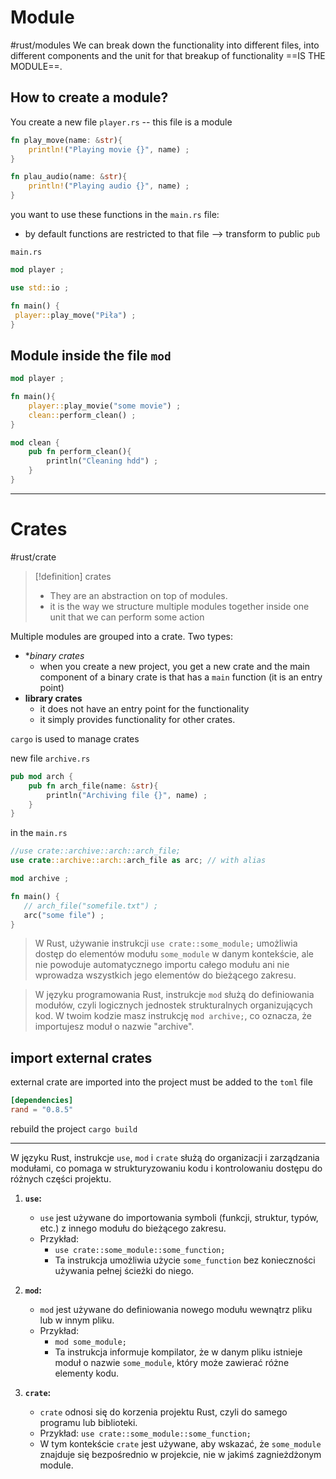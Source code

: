 
# Module
#rust/modules 
We can break down the functionality into different files, into different components and the unit for that breakup of functionality ==IS THE MODULE==.

## How to create a module?

You create a new file `player.rs` -- this file is a module
```rust
fn play_move(name: &str){
    println!("Playing movie {}", name) ;
}

fn plau_audio(name: &str){
    println!("Playing audio {}", name) ;
}
```
 you want to use these functions in the  `main.rs` file:
 - by default functions are restricted to that file --> transform to public `pub`

`main.rs`
```rust
mod player ;

use std::io ;

fn main() {
 player::play_move("Piła") ;
}
```

## Module inside the file `mod`
```rust
mod player ;

fn main(){
	player::play_movie("some movie") ;
	clean::perform_clean() ;
}

mod clean {
	pub fn perform_clean(){
		println("Cleaning hdd") ;
	}
}
```


----------
# Crates
#rust/crate 
>[!definition] crates
>- They are an abstraction on top of modules.
>- it is the way we structure multiple modules together inside one unit that we can perform some action


Multiple modules are grouped into a crate.
Two types:
- **binary crates*
	- when you create a new project, you get a new crate and the main component of a binary crate is that has a `main` function (it is an entry point)
- **library crates**
	- it does not have an entry point for the functionality
	- it simply provides functionality for other crates.

`cargo` is used to manage crates


new file `archive.rs`
```rust
pub mod arch {
    pub fn arch_file(name: &str){
        println("Archiving file {}", name) ;
    }
}
```

in the `main.rs`
```rust
//use crate::archive::arch::arch_file;
use crate::archive::arch::arch_file as arc; // with alias

mod archive ;

fn main() {
   // arch_file("somefile.txt") ;
   arc("some file") ;
}
```

> W Rust, używanie instrukcji `use crate::some_module;` umożliwia dostęp do elementów modułu `some_module` w danym kontekście, ale nie powoduje automatycznego importu całego modułu ani nie wprowadza wszystkich jego elementów do bieżącego zakresu.

> W języku programowania Rust, instrukcje `mod` służą do definiowania modułów, czyli logicznych jednostek strukturalnych organizujących kod. W twoim kodzie masz instrukcję `mod archive;`, co oznacza, że importujesz moduł o nazwie "archive".


## import external crates

external crate are imported into the project must be added to the `toml` file

```toml
[dependencies]
rand = "0.8.5"
```
rebuild the project `cargo build`


---
W języku Rust, instrukcje `use`, `mod` i `crate` służą do organizacji i zarządzania modułami, co pomaga w strukturyzowaniu kodu i kontrolowaniu dostępu do różnych części projektu.

1. **`use`:**    
    - `use` jest używane do importowania symboli (funkcji, struktur, typów, etc.) z innego modułu do bieżącego zakresu.
    - Przykład:
	    - `use crate::some_module::some_function;`
	    - Ta instrukcja umożliwia użycie `some_function` bez konieczności używania pełnej ścieżki do niego.
    
2. **`mod`:**    
    - `mod` jest używane do definiowania nowego modułu wewnątrz pliku lub w innym pliku.
    - Przykład:
	    - `mod some_module;`
	    - Ta instrukcja informuje kompilator, że w danym pliku istnieje moduł o nazwie `some_module`, który może zawierać różne elementy kodu.

3. **`crate`:**    
    - `crate` odnosi się do korzenia projektu Rust, czyli do samego programu lub biblioteki.
    - Przykład: `use crate::some_module::some_function;`
    - W tym kontekście `crate` jest używane, aby wskazać, że `some_module` znajduje się bezpośrednio w projekcie, nie w jakimś zagnieżdżonym module.




















